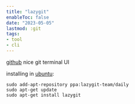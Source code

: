 ```yaml
---
title: "lazygit"
enableToc: false
date: "2023-05-05"
lastmod: :git
tags:
- tool
- cli
---
```

[github](https://github.com/jesseduffield/lazygit)
nice git terminal UI

installing in [ubuntu](https://computingforgeeks.com/how-to-install-and-use-lazygit-a-simple-terminal-ui-for-git-commands/):

```
sudo add-apt-repository ppa:lazygit-team/daily
sudo apt-get update
sudo apt-get install lazygit
```
